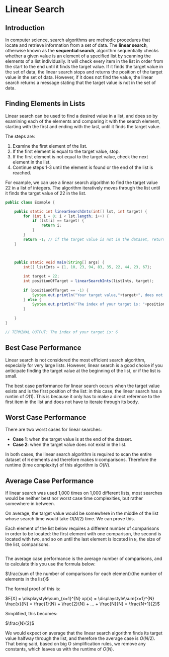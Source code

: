 # Linear Search

## Introduction

In computer science, search algorithms are methodic procedures that locate and retrieve information from a set of data. The **linear search**, otherwise known as the **sequential search**, algorithm sequentially checks whether a given value is an element of a specified list by scanning the elements of a list individually. It will check every item in the list in order from the start to the end until it finds the target value. If it finds the target value in the set of data, the linear search stops and returns the position of the target value in the set of data. However, if it does not find the value, the linear search returns a message stating that the target value is not in the set of data.

## Finding Elements in Lists

Linear search can be used to find a desired value in a list, and does so by examining each of the elements and comparing it with the search element, starting with the first and ending with the last, until it finds the target value.

The steps are:

1. Examine the first element of the list.
2. If the first element is equal to the target value, stop.
3. If the first element is not equal to the target value, check the next element in the list.
4. Continue steps 1-3 until the element is found or the end of the list is reached.

For example, we can use a linear search algorithm to find the target value 22 in a list of integers. The algorithm iteratively moves through the list until it finds the target value of 22 in the list.

```java
public class Example {

    public static int linearSearchInts(int[] lst, int target) {
        for (int i = 0; i < lst.length; i++) {
            if (lst[i] == target) {
                return i;
            }
        }
        return -1; // if the target value is not in the dataset, return -1 
    }
        
    

    public static void main(String[] args) {
        int[] listInts = {1, 10, 23, 94, 83, 35, 22, 44, 23, 67};

        int target = 22;
        int positionOfTarget = linearSearchInts(listInts, target);
        
        if (positionOfTarget == -1) {
            System.out.println("Your target value,"+target+", does not exist in the dataset.");
        } else {
            System.out.println("The index of your target is: "+positionOfTarget);
        }
            
    }
}

// TERMINAL OUTPUT: The index of your target is: 6
```

## Best Case Performance

Linear search is not considered the most efficient search algorithm, especially for very large lists. However, linear search is a good choice if you anticipate finding the target value at the beginning of the list, or if the list is small.

The best case performance for linear search occurs when the target value exists and is the first position of the list: in this case, the linear search has a runtim of $O(1)$. This is because it only has to make a direct reference to the first item in the list and does not have to iterate through its body.

## Worst Case Performance

There are two worst cases for linear searches:

* **Case 1**: when the target value is at the end of the dataset.
* **Case 2**: when the target value does not exist in the list.

In both cases, the linear search algorithm is required to scan the entire dataset of `N` elements and therefore makes `N` comparisons. Therefore the runtime (time complexity) of this algorithm is $O(N)$.

## Average Case Performance

If linear search was used 1,000 times on 1,000 different lists, most searches would be neither best nor worst case time complexities, but rather somewhere in between.

On average, the target value would be somewhere in the middle of the list whose search time would take $O(N/2)$ time. We can prove this.

Each element of the list below requires a different number of comparisons in order to be located: the first element with one comparison, the second is located with two, and so on until the last element is located in `N`, the size of the list, comparisons.

<img title="" alt="" src="https://content.codecademy.com/PRO/skill-paths/jsip/linear_search/1DSearch.svg">

The average case performance is the average number of comparisons, and to calculate this you use the formula below:

$\frac{sum of the number of comparisons for each element}{the number of elements in the list}$

The formal proof of this is:

$E[X] = \displaystyle\sum_{x=1}^{N} xp(x) = \displaystyle\sum{x=1}^{N} \frac{x}{N} = \frac{1}{N} + \frac{2}{N} + ... + \frac{N}{N} = \frac{N+1}{2}$

Simplified, this becomes:

$\frac{N}{2}$

We would expect on average that the linear search algorithm finds its target value halfway through the list, and therefore the average case is $O(N/2)$. That being said, based on big O simplification rules, we remove any constants, which leaves us with the runtime of $O(N)$.

